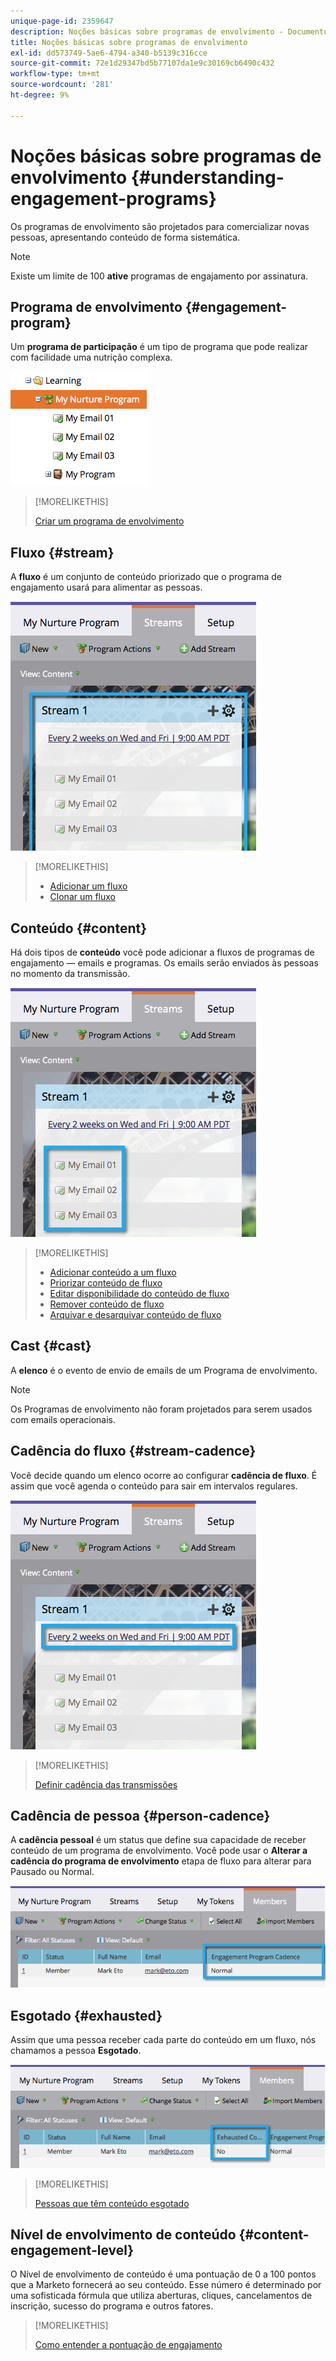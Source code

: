 ```yaml
---
unique-page-id: 2359647
description: Noções básicas sobre programas de envolvimento - Documentos do Marketo - Documentação do produto
title: Noções básicas sobre programas de envolvimento
exl-id: dd573749-5ae6-4794-a340-b5139c316cce
source-git-commit: 72e1d29347bd5b77107da1e9c30169cb6490c432
workflow-type: tm+mt
source-wordcount: '281'
ht-degree: 9%

---
```


# Noções básicas sobre programas de envolvimento {#understanding-engagement-programs}

Os programas de envolvimento são projetados para comercializar novas pessoas, apresentando conteúdo de forma sistemática.

>[!NOTE]
>
>Existe um limite de 100 **ative** programas de engajamento por assinatura.

## Programa de envolvimento {#engagement-program}

Um **programa de participação** é um tipo de programa que pode realizar com facilidade uma nutrição complexa.

![](assets/image2014-9-15-15-3a24-3a57.png)

>[!MORELIKETHIS]
>
>[Criar um programa de envolvimento](/help/marketo/product-docs/email-marketing/drip-nurturing/creating-an-engagement-program/create-an-engagement-program.md)

## Fluxo {#stream}

A **fluxo** é um conjunto de conteúdo priorizado que o programa de engajamento usará para alimentar as pessoas.

![](assets/image2014-9-15-15-3a25-3a4.png)

>[!MORELIKETHIS]
>
>* [Adicionar um fluxo](/help/marketo/product-docs/email-marketing/drip-nurturing/creating-an-engagement-program/add-a-stream.md)
>* [Clonar um fluxo](/help/marketo/product-docs/email-marketing/drip-nurturing/engagement-program-streams/clone-a-stream.md)


## Conteúdo {#content}

Há dois tipos de **conteúdo** você pode adicionar a fluxos de programas de engajamento — emails e programas. Os emails serão enviados às pessoas no momento da transmissão.

![](assets/image2014-9-15-15-3a25-3a18.png)

>[!MORELIKETHIS]
>
>* [Adicionar conteúdo a um fluxo](/help/marketo/product-docs/email-marketing/drip-nurturing/creating-an-engagement-program/add-content-to-a-stream.md)
>* [Priorizar conteúdo de fluxo](/help/marketo/product-docs/email-marketing/drip-nurturing/using-stream-content/prioritize-stream-content.md)
>* [Editar disponibilidade do conteúdo de fluxo](/help/marketo/product-docs/email-marketing/drip-nurturing/using-stream-content/edit-availability-of-stream-content.md)
>* [Remover conteúdo de fluxo](/help/marketo/product-docs/email-marketing/drip-nurturing/using-stream-content/remove-stream-content.md)
>* [Arquivar e desarquivar conteúdo de fluxo](/help/marketo/product-docs/email-marketing/drip-nurturing/using-stream-content/archive-and-unarchive-stream-content.md)


## Cast {#cast}

A **elenco** é o evento de envio de emails de um Programa de envolvimento.

>[!NOTE]
>
>Os Programas de envolvimento não foram projetados para serem usados com emails operacionais.

## Cadência do fluxo {#stream-cadence}

Você decide quando um elenco ocorre ao configurar **cadência de fluxo**. É assim que você agenda o conteúdo para sair em intervalos regulares.

![](assets/image2014-9-15-15-3a25-3a27.png)

>[!MORELIKETHIS]
>
>[Definir cadência das transmissões](/help/marketo/product-docs/email-marketing/drip-nurturing/engagement-program-streams/set-stream-cadence.md)

## Cadência de pessoa {#person-cadence}

A **cadência pessoal** é um status que define sua capacidade de receber conteúdo de um programa de envolvimento. Você pode usar o **Alterar a cadência do programa de envolvimento** etapa de fluxo para alterar para Pausado ou Normal.

![](assets/image2014-9-15-15-3a25-3a55.png)

## Esgotado {#exhausted}

Assim que uma pessoa receber cada parte do conteúdo em um fluxo, nós chamamos a pessoa **Esgotado**.

![](assets/image2014-9-15-15-3a26-3a5.png)

>[!MORELIKETHIS]
>
>[Pessoas que têm conteúdo esgotado](/help/marketo/product-docs/email-marketing/drip-nurturing/using-engagement-programs/people-who-have-exhausted-content.md)

## Nível de envolvimento de conteúdo {#content-engagement-level}

O Nível de envolvimento de conteúdo é uma pontuação de 0 a 100 pontos que a Marketo fornecerá ao seu conteúdo. Esse número é determinado por uma sofisticada fórmula que utiliza aberturas, cliques, cancelamentos de inscrição, sucesso do programa e outros fatores.

>[!MORELIKETHIS]
>
>[Como entender a pontuação de engajamento](/help/marketo/product-docs/email-marketing/drip-nurturing/reports-and-notifications/understanding-the-engagement-score.md)
